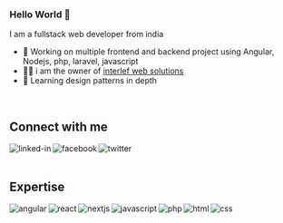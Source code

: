 ### Hello World 👋
I am a fullstack web developer from india
- 🔭 Working on multiple frontend and backend project using Angular, Nodejs, php, laravel, javascript
- 🧑‍💼 i am the owner of [interlef web solutions](https://interlef.com)
- 🌱 Learning design patterns in depth
<br>

## Connect with me

[<img align="left" alt="linked-in" src="https://img.shields.io/badge/linkedin-%230077B5.svg?&style=for-the-badge&logo=linkedin&logoColor=white" />](https://www.linkedin.com/in/shivamsi687/)
[<img align="left" alt="facebook" src="https://img.shields.io/badge/facebook-%231877F2.svg?&style=for-the-badge&logo=facebook&logoColor=white" />](https://www.facebook.com/profile.php?id=100013939752083)
[<img align="left" alt="twitter" src="https://img.shields.io/badge/twitter-%231DA1F2.svg?&style=for-the-badge&logo=twitter&logoColor=white" />](https://twitter.com/shivam_687)
<br>
<br>
## Expertise
<img align="left" alt="angular" src="https://img.shields.io/badge/Angular-Love-red?logo=angular" />
<img align="left" alt="react" src="https://img.shields.io/badge/react-Love-blue?logo=react" />
<img align="left" alt="nextjs" src="https://img.shields.io/badge/next.js-Love-orange?logo=nextdotjs" />
<img align="left" alt="javascript" src="https://img.shields.io/badge/Javascript-Love-yellow?logo=javascript" />
<img align="left" alt="php" src="https://img.shields.io/badge/PHP-Love-blue?logo=php" />
<img align="left" alt="html" src="https://img.shields.io/badge/html-Love-blue?logo=html5" />
<img align="left" alt="css" src="https://img.shields.io/badge/css-Love-yellowgreen?logo=css3" />
<br>
<br>


